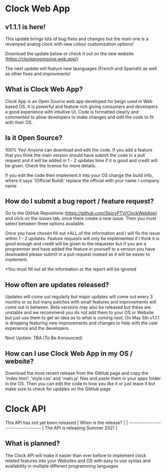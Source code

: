 # Clock Web App

## v1.1.1 is here!

This update brings lots of bug fixes and changes but the main one is a revamped analog clock with new colour customization options!

Download the update below or check it out on the new website (https://clockprogressive.web.app/)

The next update will feature new launguages (French and Spanish) as well as other fixes and improvments!

## What is Clock Web App?

Clock App is an Open Source web app developed for beign used in Web based OS. It is powerful and feature rich giving consumers and developers a good experience with intuitive UI. Code is formatted clearly and commented to allow developers to make changes and edit the code to fit with their OS.

## Is it Open Source?

100% Yes! Anyone can download and edit the code. If you add a feature that you think the main version should have submit the code in a pull request and it will be added in 1 - 2 updates time if it is good and credit will be given. Check the license for more details.

If you edit the code then implement it into your OS change the build info, where it says '(Official Build)' replace the official with your name / company name

## How do I submit a bug report / feature request?

Go to the GitHub Repositorie (https://github.com/SpicyPTV/ClockWebApp) and click on the issues tab, once there create a new issue. Then you must select between three options available.

Once you have chosen fill out *ALL of the information and I will fix the issue within 1 - 2 updates. Feature requests will only be implemented if I think it is good enough and credit will be given to the requestor but if you are a programmer and have added the feature in yourself to a version you have dowloaded please submit in a pull request instead as it will be easier to implement.

*You must fill out all the information or the report will be ignored

## How often are updates released?

Updates will come out regularly but major updates will come out every 3 months or so but many patches with small features and improvements will come out in between. Beta versions may also be released but these are unstable and we recommend you do not add them to your OS or Website but just use them to get an idea as to what is coming next. On May 5th v1.1.1 is dropping featuring new improvements and changes to help with the user experience and the developers.

Next Update: TBA (To Be Announced)

## How can I use Clock Web App in my OS / website?

Download the most recent release from the GitHub page and copy the 'index.html', 'style.css' and 'main.js' files and paste them in your apps folder in the OS. Then you can edit the code to how you like it or just leave it but make sure to check for updates on the GitHub page

# Clock API

This API has not yet been released
| When is the release?             |
| ----------------------------------
| The API is releasing Summer 2021 |

## What is planned?

The Clock API will make it easier than ever before to implement clock related features into your Websites and OS with easy to use syntax and availability in multiple different programming languages
